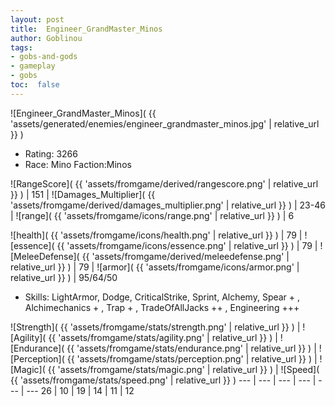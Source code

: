 ```yaml
---
layout: post
title:  Engineer_GrandMaster_Minos
author: Goblinou
tags:
- gobs-and-gods
- gameplay
- gobs
toc:  false
---
```


![Engineer_GrandMaster_Minos]( {{ 'assets/generated/enemies/engineer_grandmaster_minos.jpg' | relative_url }} )
- Rating: 3266
- Race: Mino  Faction:Minos

![RangeScore]( {{ 'assets/fromgame/derived/rangescore.png' | relative_url }} ) | 151 | ![Damages_Multiplier]( {{ 'assets/fromgame/derived/damages_multiplier.png' | relative_url }} ) | 23-46 | ![range]( {{ 'assets/fromgame/icons/range.png' | relative_url }} ) | 6


![health]( {{ 'assets/fromgame/icons/health.png' | relative_url }} ) | 79 | ![essence]( {{ 'assets/fromgame/icons/essence.png' | relative_url }} ) | 79 | ![MeleeDefense]( {{ 'assets/fromgame/derived/meleedefense.png' | relative_url }} ) | 79 | ![armor]( {{ 'assets/fromgame/icons/armor.png' | relative_url }} ) | 95/64/50

* Skills: LightArmor, Dodge, CriticalStrike, Sprint, Alchemy, Spear + , Alchimechanics + , Trap + , TradeOfAllJacks ++ , Engineering +++ 

![Strength]( {{ 'assets/fromgame/stats/strength.png' | relative_url }} ) | ![Agility]( {{ 'assets/fromgame/stats/agility.png' | relative_url }} ) | ![Endurance]( {{ 'assets/fromgame/stats/endurance.png' | relative_url }} ) | ![Perception]( {{ 'assets/fromgame/stats/perception.png' | relative_url }} ) | ![Magic]( {{ 'assets/fromgame/stats/magic.png' | relative_url }} ) | ![Speed]( {{ 'assets/fromgame/stats/speed.png' | relative_url }} )
--- | --- | --- | --- | --- | ---
26 | 10 | 19 | 14 | 11 | 12
